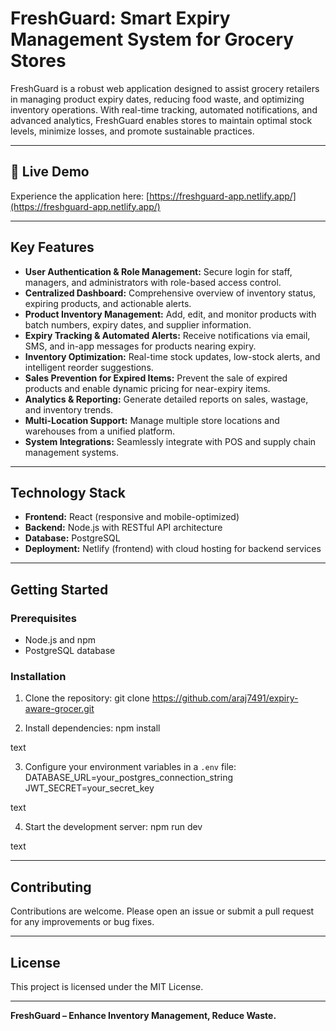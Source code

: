 # FreshGuard: Smart Expiry Management System for Grocery Stores

FreshGuard is a robust web application designed to assist grocery retailers in managing product expiry dates, reducing food waste, and optimizing inventory operations. With real-time tracking, automated notifications, and advanced analytics, FreshGuard enables stores to maintain optimal stock levels, minimize losses, and promote sustainable practices.

---

## 🚀 Live Demo

Experience the application here: [https://freshguard-app.netlify.app/](https://freshguard-app.netlify.app/)

---

## Key Features

- **User Authentication & Role Management:** Secure login for staff, managers, and administrators with role-based access control.
- **Centralized Dashboard:** Comprehensive overview of inventory status, expiring products, and actionable alerts.
- **Product Inventory Management:** Add, edit, and monitor products with batch numbers, expiry dates, and supplier information.
- **Expiry Tracking & Automated Alerts:** Receive notifications via email, SMS, and in-app messages for products nearing expiry.
- **Inventory Optimization:** Real-time stock updates, low-stock alerts, and intelligent reorder suggestions.
- **Sales Prevention for Expired Items:** Prevent the sale of expired products and enable dynamic pricing for near-expiry items.
- **Analytics & Reporting:** Generate detailed reports on sales, wastage, and inventory trends.
- **Multi-Location Support:** Manage multiple store locations and warehouses from a unified platform.
- **System Integrations:** Seamlessly integrate with POS and supply chain management systems.

---

## Technology Stack

- **Frontend:** React (responsive and mobile-optimized)
- **Backend:** Node.js with RESTful API architecture
- **Database:** PostgreSQL
- **Deployment:** Netlify (frontend) with cloud hosting for backend services

---

## Getting Started

### Prerequisites

- Node.js and npm
- PostgreSQL database

### Installation

1. Clone the repository:
git clone https://github.com/araj7491/expiry-aware-grocer.git



2. Install dependencies:
npm install

text

3. Configure your environment variables in a `.env` file:
DATABASE_URL=your_postgres_connection_string
JWT_SECRET=your_secret_key

text

4. Start the development server:
npm run dev

text

---


## Contributing

Contributions are welcome. Please open an issue or submit a pull request for any improvements or bug fixes.

---

## License

This project is licensed under the MIT License.


---

**FreshGuard – Enhance Inventory Management, Reduce Waste.**
